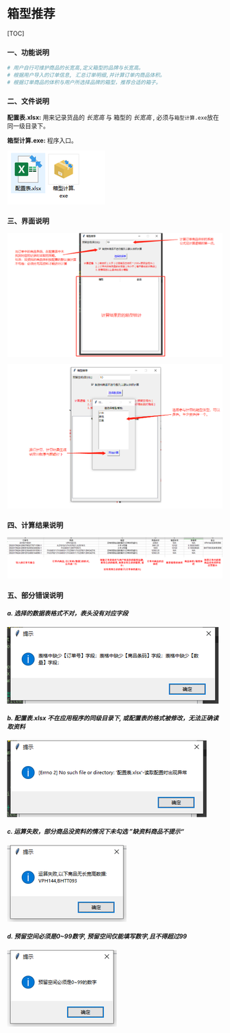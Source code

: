 # 箱型推荐

[TOC]

### 一、功能说明

```python
# 用户自行可维护商品的长宽高,定义箱型的品牌与长宽高。
# 根据用户导入的订单信息, 汇总订单明细,并计算订单内商品体积。
# 根据订单商品的体积与用户所选择品牌的箱型，推荐合适的箱子。
```

### 二、文件说明

**配置表.xlsx:**  用来记录货品的 *长宽高* 与 箱型的 *长宽高* , 必须与`箱型计算.exe`放在同一级目录下。

**箱型计算.exe:** 程序入口。



![1567141336441](https://raw.githubusercontent.com/SmallPotY/unboxing/master/README.assets/1567141336441.png)

### 三、界面说明

![1567139912936](https://raw.githubusercontent.com/SmallPotY/unboxing/master/README.assets/1567139912936.png)

![1567140354577](https://raw.githubusercontent.com/SmallPotY/unboxing/master/README.assets/1567140354577.png)



### 四、计算结果说明

![1567142201802](https://raw.githubusercontent.com/SmallPotY/unboxing/master/README.assets/1567142201802.png)

### 五、部分错误说明

##### a. 选择的数据表格式不对，表头没有对应字段

![1567140494677](https://raw.githubusercontent.com/SmallPotY/unboxing/master/README.assets/1567140494677.png)



##### b. 配置表.xlsx 不在应用程序的同级目录下, 或配置表的格式被修改，无法正确读取资料

![1567140564227](https://raw.githubusercontent.com/SmallPotY/unboxing/master/README.assets/1567140564227.png)



##### c. 运算失败，部分商品没资料的情况下未勾选 ”缺资料商品不提示“

![1567140775711](https://raw.githubusercontent.com/SmallPotY/unboxing/master/README.assets/1567140775711.png)



##### d. 预留空间必须是0~99数字, 预留空间仅能填写数字,且不得超过99

![1567140924669](https://raw.githubusercontent.com/SmallPotY/unboxing/master/README.assets/1567140924669.png)
